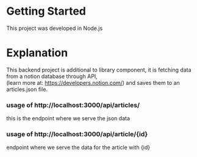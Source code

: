 # Getting Started
This project was developed in Node.js 
# Explanation
This backend project is additional to library component, it is fetching data from a notion database through API,  
(learn more at: https://developers.notion.com/) and saves them to an articles.json file.

### usage of http://localhost:3000/api/articles/
this is the endpoint where we serve the json data

### usage of http://localhost:3000/api/article/{id}
endpoint where we serve the data for the article with {id}
